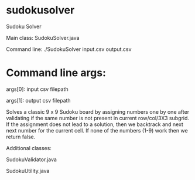 sudokusolver
============

Sudoku Solver

Main class:
SudokuSolver.java

Command line: 
./SudokuSolver input.csv output.csv

Command line args:
==================
args[0]: input csv filepath

args[1]: output csv filepath

Solves a classic 9 x 9 Sudoku board by 
assigning numbers one by one after validating
if the same number is not present in current row/col/3X3 subgrid. If the assignment does not lead to a solution, then we backtrack and next next number for the current cell. If none of the numbers (1-9) work then we return false.

Additional classes:

SudokuValidator.java

SudokuUtility.java


